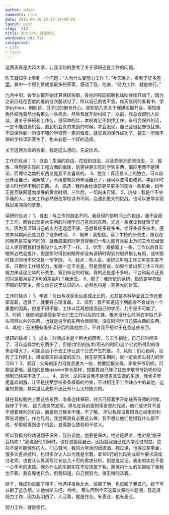 ```yaml
---
author: admin
comments: true
date: 2012-09-16 15:14:14+00:00
layout: post
slug: '513'
title: 努力工作，就是修行
wordpress_id: 513
categories:
- Life
- njust
---
```


这两天真是大起大落，让我深刻的思考了关于读研还是工作的问题。

昨天就知乎上看到一个问题：“人为什么要努力工作？。”今天晚上，看到了好多[答案](http://www.zhihu.com/question/20398616?nr=1&thread_id=1_339764)。其中一个得到赞成票最多的答案，感动了我，他说，“努力工作，就是修行。”

九月中旬，各专业都开始计算保研名额，各地的校园招聘也陆陆续续开始了。因为之前已经在百度的提前批次面试过了，所以自己倒也不急。每天悠闲的看看书，学学python，刷刷题，日子过的倒也开心。谁知前几天关于保研名额开会，得知推免外校我竟然也有那么一些机会。然后我就开始纠结了，以前，我总会跟别人扯淡，说关于保研和工作么，很简单的哇，本校肯定不如找工作，有机会保外的话，一定不能浪费机会。直到机会真的来到的时候，才会发现，自己会很犹豫很犹豫。不说保外到一所很不错的学校有一定的难度，就说真的保外成功了，要去一所很不错的学校读研究生了，也未必是一个好的选择。

<!-- more -->

关于这两方面的权衡，我是这么想的，先说优点。

工作的优点：
1、自由：生活的自由，花钱的自由，以及其他方面的自由。
2、锻炼：得到更实际的工程方面的锻炼，能更快更实际的学到东西，偏应用而不是理论，而理论之类的东西又是我不太喜欢的。
3、独立：真正意义上的独立，可以自己养活自己，我解放了，不用依赖父母养活自己了，我可以变得更成熟，学到平时读书时代学不到的东西。
4、机遇：我将会比读研更早更多的获得一些机会，如今正是互联网蓬勃发展的黄金时期，三年后，一切尚未可知。
5、挑战：我是个不甘平庸的人，出来工作必然跟在学校读书不同，会遇到更大的挑战，也可以更早实现我出来闯荡的梦想。

读研的优点：
1、自由：与工作的自由不同，我获得的是时间上的自由，我不会疲于工作，而会出现更大空闲的时间学自己喜欢的东西。光这一条就让我犹豫了好久，因为我深知自己的实力还远远不够，还想看好多好多书，学好多好多技术。感觉本科期间还是浪费了很多时间。
2、眼界：我相信，读了牛校的研究生，跟现在的眼界是完全不同的，就像周围的同学觉得我们一帮人能有月薪上万的工作已经很让人惊讶而我们觉得没什么大不了一样。
3、学历：紧接着上一条，工作以后其实眼界必然会提升，但是那时得到的眼界却没有读研时得到的眼界那么有用，或许那时缺少的也不仅仅是一份学历。
4、起点：有人说，读研三年和工作三年其实差不多，只要你工作够努力，发展一定不会差，但是我想说，如果你拿出那工作三年的努力来读这三年的研究生，等到毕业的时候，真的还是差不多吗，平台和起点还真的只是那月薪2000的差距吗？我迷茫。
5、圈子：我所说的读研，指的是学校很不错的研究生，那么你在这里认识的人，必然也将是一笔巨大的财富。

工作的缺点：
1、辛苦：付出与收获永远是成正比的，尤其是本科毕业就工作还要拿高薪，选择了，就要有心理准备。
2、资历：我不知道这个到底会不会成为一个重要的因素，但是不得不提，工作以后再想提高自己的学历，几乎是不可能了。
3、时间：我能明显感受到学长们去工作以后的忙碌，根本没什么时间去学自己手头项目以外的东西，也就是说学的东西会很局限，没有时间学自己感兴趣的东西。
4、其他：无法拥有很多读研后的其他优点，不过我不想过于在意这些东西。

读研的缺点：
1、成本：时间成本是个巨大的因素，与工作相比，自己的时间多了，可以选择学的东西多了，但是(学到的技术/用去的时间)这个公式所得到的值未必增大了。可能会远小于去工作让这个公式产生的值。
2、风险：扪心自问，没有了工作时上，级或者项目进度的压力，我在研究生期间，就一定会那么努力的学习吗？
3、家庭：父母的压力可能会更大一些，想要回报父母，孝敬爷爷奶奶，可能会更晚。最怕的是像qxavier学长那样，想要靠自己赚了钱去孝敬爷爷奶奶却没想到已经来不及了。。。。
4、其他：总的来说我不是很喜欢安逸的生活，我骨子里更喜欢刺激，让不是接受学校条条框框的约束，不过相比于工作缺点中的其他，这里的其他，其实是让我想不出还有什么大的缺点的。

就在我权衡完上面这些东西，准备选择保研，并且已经着手开始联系导师的时候，我停了下来。
因为我突然发现，排名在我前面的宿舍里的兄弟，他们或许并不是不想要保外的机会，而是自己根本不懂，不了解。
所以我尝试着把自己权衡的利弊告诉他们，作为兄弟，我觉得我有必要这么做，我不想让他们觉得我什么都不说，却偷偷得到这个机会，显得那么猥琐和不仗义。

所以我极力的劝说翔子保外，我告诉他，他要是保内，绝对是屈才，绝对是“脑子瓦特叻！”我说服他的同时，也在说服我自己，因为就我自己在大学走过的路，绝对不是可能保外的人。扪心自问，我的大学活的很潇洒，翘过课，也得过奖学金，很多次差点挂科，也很多次让人以为我是学霸，拿100行的代码完成软件要求调戏过老师，也曾认认真真写过长达几十页的需求分析。但是说实话，我走的实在不是一心学术的道路。保外什么的名额实在不应该属于我，而保内什么的名额给了我我也不要。我自卑也自负，但我知道，自己很努力，很无悔的活着。

终于，我成功说服了翔子，他选择推免北大，说服了他，也说服了我自己。终于可以断了这念想，让他纠结去吧，哈哈。
那么回到今天这篇文章的主题吧，我选择努力工作，因为我明白了，人活着，就是作业，有善业，也有恶业。

努力工作，就是修行。
